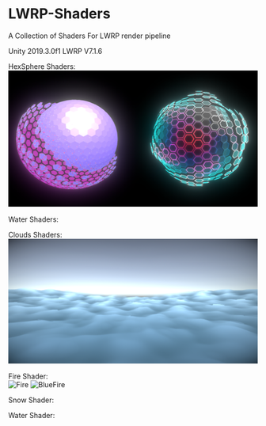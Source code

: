# LWRP-Shaders
A Collection of Shaders For LWRP render pipeline

Unity 2019.3.0f1
LWRP V7.1.6

HexSphere Shaders:
![Spheres](Assets/Preview/spheres.PNG)

Water Shaders:

Clouds Shaders:
![Clouds](Assets/Preview/Clouds.PNG)

Fire Shader:<br>
![Fire](Assets/Preview/gifFire480p.gif)
![BlueFire](Assets/Preview/blueFire.gif)

Snow Shader:

Water Shader:
